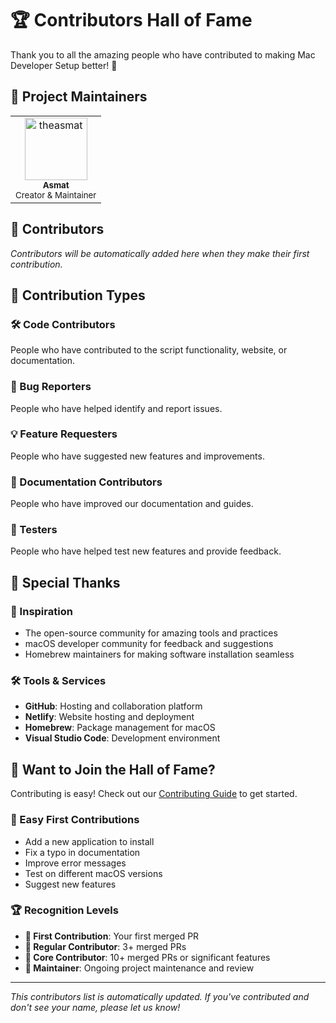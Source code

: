 # 🏆 Contributors Hall of Fame

Thank you to all the amazing people who have contributed to making Mac Developer Setup better! 🎉

## 🚀 Project Maintainers

<table>
  <tr>
    <td align="center">
      <a href="https://github.com/theasmat">
        <img src="https://github.com/theasmat.png" width="100px;" alt="theasmat"/>
        <br />
        <sub><b>Asmat</b></sub>
      </a>
      <br />
      <sub>Creator & Maintainer</sub>
    </td>
  </tr>
</table>

## 🤝 Contributors

<!-- CONTRIBUTORS-START -->
*Contributors will be automatically added here when they make their first contribution.*
<!-- CONTRIBUTORS-END -->

## 🎯 Contribution Types

### 🛠️ Code Contributors
People who have contributed to the script functionality, website, or documentation.

### 🐛 Bug Reporters
People who have helped identify and report issues.

### 💡 Feature Requesters
People who have suggested new features and improvements.

### 📝 Documentation Contributors
People who have improved our documentation and guides.

### 🧪 Testers
People who have helped test new features and provide feedback.

## 🙏 Special Thanks

### 🎨 Inspiration
- The open-source community for amazing tools and practices
- macOS developer community for feedback and suggestions
- Homebrew maintainers for making software installation seamless

### 🛠️ Tools & Services
- **GitHub**: Hosting and collaboration platform
- **Netlify**: Website hosting and deployment
- **Homebrew**: Package management for macOS
- **Visual Studio Code**: Development environment

## 🌟 Want to Join the Hall of Fame?

Contributing is easy! Check out our [Contributing Guide](CONTRIBUTING.md) to get started.

### 🎯 Easy First Contributions
- Add a new application to install
- Fix a typo in documentation
- Improve error messages
- Test on different macOS versions
- Suggest new features

### 🏆 Recognition Levels

- **🥉 First Contribution**: Your first merged PR
- **🥈 Regular Contributor**: 3+ merged PRs
- **🥇 Core Contributor**: 10+ merged PRs or significant features
- **💎 Maintainer**: Ongoing project maintenance and review

---

*This contributors list is automatically updated. If you've contributed and don't see your name, please let us know!*